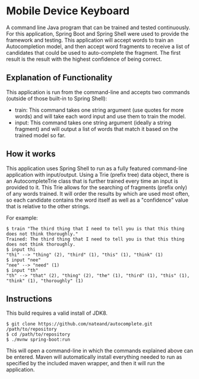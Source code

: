 # Mobile Device Keyboard
A command line Java program that can be trained and tested continuously. For this application, Spring Boot and Spring Shell were used
to provide the framework and testing. This application will accept words to train an Autocompletion model, and then accept word fragments to
receive a list of candidates that could be used to auto-complete the fragment. The first result is the result with the highest confidence of being
correct.

## Explanation of Functionality
This application is run from the command-line and accepts two commands (outside of those built-in to Spring Shell):
- train: This command takes one string argument (use quotes for more words) and will take each word input and use them to 
train the model.
- input: This command takes one string argument (ideally a string fragment) and will output a list of words that match it
based on the trained model so far.

## How it works
This application uses Spring Shell to run as a fully featured command-line application with input/output. Using a Trie (prefix tree)
data object, there is an AutocompleteTrie class that is further trained every time an input is provided to it. This Trie allows
for the searching of fragments (prefix only) of any words trained. It will order the results by which are used most often, so each
candidate contains the word itself as well as a "confidence" value that is relative to the other strings. 

For example:

    $ train "The third thing that I need to tell you is that this thing does not think thoroughly." 
    Trained: The third thing that I need to tell you is that this thing does not think thoroughly.
    $ input thi
    "thi" --> "thing" (2), "third" (1), "this" (1), "think" (1)
    $ input "nee"
    "nee" --> "need" (1)
    $ input "th" 
    "th" --> "that" (2), "thing" (2), "the" (1), "third" (1), "this" (1), "think" (1), "thoroughly" (1)


##  Instructions

This build requires a valid install of JDK8.

    $ git clone https://github.com/nateand/autocomplete.git /path/to/repository
    $ cd /path/to/repository
    $ ./mvnw spring-boot:run
    
This will open a command-line in which the commands explained above can be entered. Maven will automatically install everything needed to run as
specified by the included maven wrapper, and then it will run the application.

